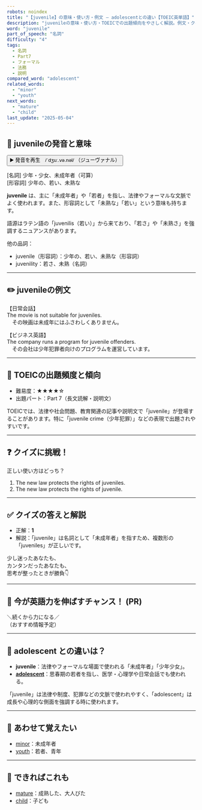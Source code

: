```yaml
---
robots: noindex
title: "【juvenile】の意味・使い方・例文 ― adolescentとの違い【TOEIC英単語】"
description: "juvenileの意味・使い方・TOEICでの出題傾向をやさしく解説。例文・クイズ付きでadolescentとの違いもわかりやすく学べます。"
word: "juvenile"
part_of_speech: "名詞"
difficulty: "4"
tags:
  - 名詞
  - Part7
  - フォーマル
  - 法務
  - 説明
compared_word: "adolescent"
related_words:
  - "minor"
  - "youth"
next_words:
  - "mature"
  - "child"
last_update: "2025-05-04"
---
```


## 🔰 juvenileの発音と意味

<button class="play-audio" onclick="playTTS('juvenile')">
  <span class="play-audio-main">
    ▶️ 発音を再生　/ˈdʒuː.və.nəl/
  </span>
  <span class="play-audio-sub">
    （ジューヴァナル）
  </span>
</button>

[名詞] 少年・少女、未成年者（可算）  
[形容詞] 少年の、若い、未熟な

**juvenile** は、主に「未成年者」や「若者」を指し、法律やフォーマルな文脈でよく使われます。また、形容詞として「未熟な」「若い」という意味も持ちます。

語源はラテン語の「juvenilis（若い）」から来ており、「若さ」や「未熟さ」を強調するニュアンスがあります。

他の品詞：  
- juvenile（形容詞）：少年の、若い、未熟な（形容詞）
- juvenility：若さ、未熟（名詞）

---

## ✏️ juvenileの例文

【日常会話】  
The movie is not suitable for juveniles.  
　その映画は未成年にはふさわしくありません。

【ビジネス英語】  
The company runs a program for juvenile offenders.  
　その会社は少年犯罪者向けのプログラムを運営しています。

---

## 🎯 TOEICの出題頻度と傾向

- 難易度：★★★★☆
- 出題パート：Part 7（長文読解・説明文）

TOEICでは、法律や社会問題、教育関連の記事や説明文で「juvenile」が登場することがあります。特に「juvenile crime（少年犯罪）」などの表現で出題されやすいです。

---

## ❓ クイズに挑戦！

正しい使い方はどっち？

1. The new law protects the rights of juveniles.  
2. The new law protects the rights of juvenile.

---

## ✅ クイズの答えと解説

- 正解：**1**
- 解説：「juvenile」は名詞として「未成年者」を指すため、複数形の「juveniles」が正しいです。

少し迷ったあなたも、  
カンタンだったあなたも、  
思考が整ったときが勝負👇️

---

## 🚀 今が英語力を伸ばすチャンス！ (PR)

<div class="info-center">
＼続くから力になる／<br>  
（おすすめ情報予定）
</div>

---

## 🤔  adolescent との違いは？

- **juvenile**：法律やフォーマルな場面で使われる「未成年者」「少年少女」。
- **[adolescent](/adolescent)**：思春期の若者を指し、医学・心理学や日常会話でも使われる。

「juvenile」は法律や制度、犯罪などの文脈で使われやすく、「adolescent」は成長や心理的な側面を強調する時に使われます。

---

## 🧩 あわせて覚えたい

- [minor](/minor)：未成年者
- [youth](/youth)：若者、青年

---

## 📖 できればこれも

- [mature](/mature)：成熟した、大人びた
- [child](/child)：子ども


<!-- cvid: aid33_bid33 -->
